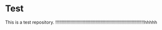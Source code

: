 # Test

This is a test repository.
!!!!!!!!!!!!!!!!!!!!!!!!!!!!!!!!!!!!!!!!!!!!!!!!!!!!!!!!!!!!!!!!!!!!!!!hhhhh
